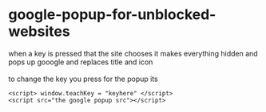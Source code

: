 # google-popup-for-unblocked-websites
when a key is pressed that the site chooses it makes everything hidden and pops up gooogle and replaces title and icon <br/>
<br/>
to change the key you press for the popup its
```
<script> window.teachKey = "keyhere" </script>
<script src="the google popup src"></script>
```
